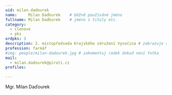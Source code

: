 ```yaml
---
uid: milan.dadourek
name:     Milan Daďourek  	# běžně používáné jméno
fullname: Milan Daďourek  	# jméno s tituly etc.
category:
  - clenove
  - pks
ordpks: 3
description: 2. místopředseda Krajského sdružení Vysočina # zobrazuje se v lide
profession: farmář
#img: people/milan-dadourek.jpg # zakomentuj radek dokud není fotka
mail:
  - milan.dadourek@pirati.cz
profiles:
  
---
```


Mgr. Milan Daďourek
